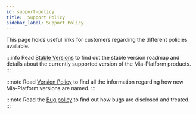 ```yaml
---
id: support-policy
title:  Support Policy
sidebar_label: Support Policy
---
```


This page holds useful links for customers regarding the different policies available.

:::info
Read [Stable Versions](/docs/release-notes/stable-versions) to find out the stable version roadmap and details about the currently supported version of the Mia-Platform products.
:::

:::note
Read [Version Policy](/info/version_policy.md) to find all the information regarding how new Mia-Platform versions are named.
:::

:::note
Read the [Bug policy](/info/bug_policy.md) to find out how bugs are disclosed and treated.
:::
